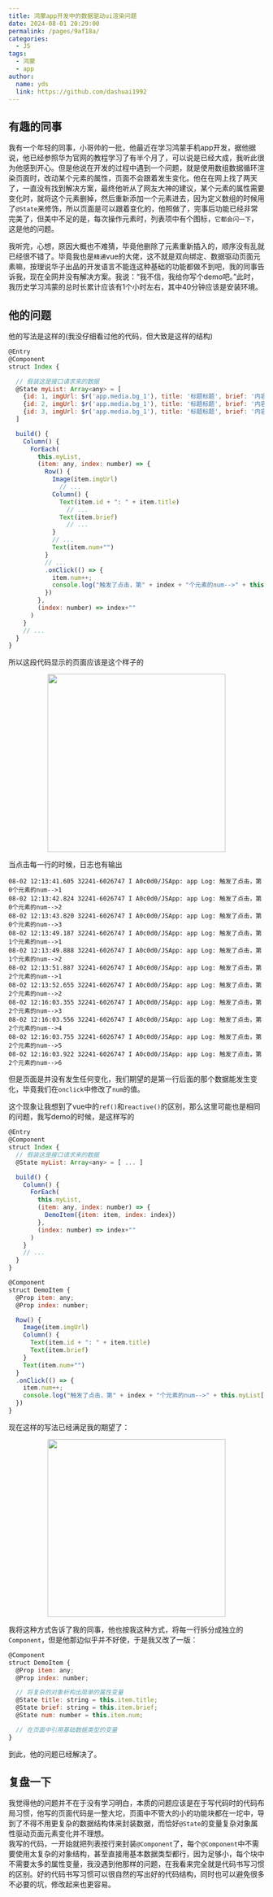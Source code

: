 ```yaml
---
title: 鸿蒙app开发中的数据驱动ui渲染问题
date: 2024-08-01 20:29:00
permalink: /pages/9af18a/
categories:
  - JS
tags:
  - 鸿蒙
  - app
author: 
  name: yds
  link: https://github.com/dashuai1992
---
```


## 有趣的同事

我有一个年轻的同事，小哥帅的一批，他最近在学习鸿蒙手机app开发，据他据说，他已经参照华为官网的教程学习了有半个月了，可以说是已经大成，我听此很为他感到开心。但是他说在开发的过程中遇到一个问题，就是使用数组数据循环渲染页面时，改动某个元素的属性，页面不会跟着发生变化。他在在网上找了两天了，一直没有找到解决方案，最终他听从了网友大神的建议，某个元素的属性需要变化时，就将这个元素删掉，然后重新添加一个元素进去，因为定义数组的时候用了`@State`来修饰，所以页面是可以跟着变化的，他照做了，完事后功能已经非常完美了，但美中不足的是，每次操作元素时，列表项中有个图标，`它都会闪一下`，这是他的问题。  

我听完，心想，原因大概也不难猜，毕竟他删除了元素重新插入的，顺序没有乱就已经很不错了。毕竟我也是`精通`vue的大佬，这不就是双向绑定、数据驱动页面元素嘛，按理说华子出品的开发语言不能连这种基础的功能都做不到吧，我的同事告诉我，现在全网并没有解决方案。我说：“我不信，我给你写个demo吧。”此时，我历史学习鸿蒙的总时长累计应该有1个小时左右，其中40分钟应该是安装环境。

## 他的问题

他的写法是这样的(我没仔细看过他的代码，但大致是这样的结构)
```javascript
@Entry
@Component
struct Index {

  // 假装这是接口请求来的数据
  @State myList: Array<any> = [
    {id: 1, imgUrl: $r('app.media.bg_1'), title: '标题标题', brief: '内容内容内容内容内容', num: 0},
    {id: 2, imgUrl: $r('app.media.bg_1'), title: '标题标题', brief: '内容内容内容内容内容', num: 0},
    {id: 3, imgUrl: $r('app.media.bg_1'), title: '标题标题', brief: '内容内容内容内容内容', num: 0}
  ]

  build() {
    Column() {
      ForEach(
        this.myList,
        (item: any, index: number) => {
          Row() {
            Image(item.imgUrl)
              // ...
            Column() {
              Text(item.id + ": " + item.title)
                // ...
              Text(item.brief)
                // ...
            }
            // ...
            Text(item.num+"")
          }
          // ...
          .onClick(() => {
            item.num++;
            console.log("触发了点击，第" + index + "个元素的num-->" + this.myList[index].num + "");
          })
        },
        (index: number) => index+""
      )
    }
    // ...
  }
}
```

所以这段代码显示的页面应该是这个样子的  
<p align="center"><img src="/img/JS/harmony_preview_1.png" width="350" style="cursor: zoom-in;"></p>

当点击每一行的时候，日志也有输出  
```text
08-02 12:13:41.605 32241-6026747 I A0c0d0/JSApp: app Log: 触发了点击，第0个元素的num-->1
08-02 12:13:42.824 32241-6026747 I A0c0d0/JSApp: app Log: 触发了点击，第0个元素的num-->2
08-02 12:13:43.820 32241-6026747 I A0c0d0/JSApp: app Log: 触发了点击，第0个元素的num-->3
08-02 12:13:49.187 32241-6026747 I A0c0d0/JSApp: app Log: 触发了点击，第1个元素的num-->1
08-02 12:13:49.888 32241-6026747 I A0c0d0/JSApp: app Log: 触发了点击，第1个元素的num-->2
08-02 12:13:51.887 32241-6026747 I A0c0d0/JSApp: app Log: 触发了点击，第2个元素的num-->1
08-02 12:13:52.655 32241-6026747 I A0c0d0/JSApp: app Log: 触发了点击，第2个元素的num-->2
08-02 12:16:03.355 32241-6026747 I A0c0d0/JSApp: app Log: 触发了点击，第2个元素的num-->3
08-02 12:16:03.556 32241-6026747 I A0c0d0/JSApp: app Log: 触发了点击，第2个元素的num-->4
08-02 12:16:03.755 32241-6026747 I A0c0d0/JSApp: app Log: 触发了点击，第2个元素的num-->5
08-02 12:16:03.922 32241-6026747 I A0c0d0/JSApp: app Log: 触发了点击，第2个元素的num-->6
```

但是页面是并没有发生任何变化，我们期望的是第一行后面的那个数据能发生变化，毕竟我们在`onclick`中修改了`num`的值。  

这个现象让我想到了vue中的`ref()`和`reactive()`的区别，那么这里可能也是相同的问题，我写demo的时候，是这样写的  

```javascript
@Entry
@Component
struct Index {
  // 假装这是接口请求来的数据
  @State myList: Array<any> = [ ... ]

  build() {
    Column() {
      ForEach(
        this.myList,
        (item: any, index: number) => {
          DemoItem({item: item, index: index})
        },
        (index: number) => index+""
      )
    }
    // ...
  }
}

@Component
struct DemoItem {
  @Prop item: any;
  @Prop index: number;

  Row() {
    Image(item.imgUrl)
    Column() {
      Text(item.id + ": " + item.title)
      Text(item.brief)
    }
    Text(item.num+"")
  }
  .onClick(() => {
    item.num++;
    console.log("触发了点击，第" + index + "个元素的num-->" + this.myList[index].num + "");
  })
}
```

现在这样的写法已经满足我的期望了：  

<p align="center"><img src="/img/JS/harmony_preview_2.png" width="350" style="cursor: zoom-in;"></p>

我将这种方式告诉了我的同事，他也按我这种方式，将每一行拆分成独立的`Component`，但是他那边似乎并不好使，于是我又改了一版：

```javascript
@Component
struct DemoItem {
  @Prop item: any;
  @Prop index: number;

  // 将复杂的对象析构出简单的属性变量
  @State title: string = this.item.title;
  @State brief: string = this.item.brief;
  @State num: number = this.item.num;

  // 在页面中引用基础数据类型的变量
}
```

到此，他的问题已经解决了。  

## 复盘一下

我觉得他的问题并不在于没有学习明白，本质的问题应该是在于写代码时的代码布局习惯，他写的页面代码是一整大坨，页面中不管大的小的功能块都在一坨中，导到了不得不用更复杂的数据结构体来封装数据，而恰好`@State`的变量复杂对象属性驱动页面元素变化并不理想。  
我写的代码，一开始就把列表按行来封装`@Component`了，每个`@Component`中不需要使用太复杂的对象结构，甚至直接用基本数据类型都行，因为足够小，每个块中不需要太多的属性变量，我没遇到他那样的问题，在我看来完全就是代码书写习惯的区别。好的代码书写习惯可以很自然的写出好的代码结构，同时也可以避免很多不必要的坑，修改起来也更容易。